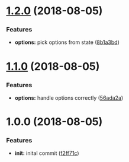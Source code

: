# [1.2.0](https://github.com/f0rr0/babel-plugin-codemod-aliased-imports/compare/v1.1.0...v1.2.0) (2018-08-05)


### Features

* **options:** pick options from state ([8b1a3bd](https://github.com/f0rr0/babel-plugin-codemod-aliased-imports/commit/8b1a3bd))

# [1.1.0](https://github.com/f0rr0/babel-plugin-codemod-aliased-imports/compare/v1.0.0...v1.1.0) (2018-08-05)


### Features

* **options:** handle options correctly ([56ada2a](https://github.com/f0rr0/babel-plugin-codemod-aliased-imports/commit/56ada2a))

# 1.0.0 (2018-08-05)


### Features

* **init:** inital commit ([f2ff71c](https://github.com/f0rr0/babel-plugin-codemod-aliased-imports/commit/f2ff71c))
